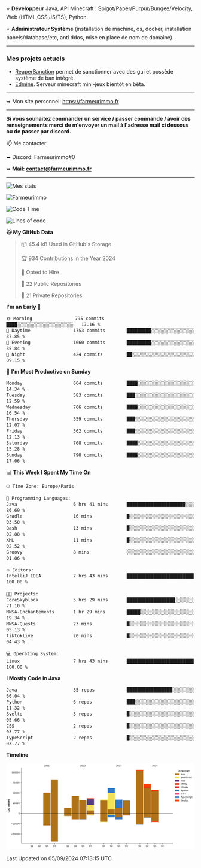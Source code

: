⭐ **Développeur** Java, API Minecraft : Spigot/Paper/Purpur/Bungee/Velocity, Web (HTML,CSS,JS/TS), Python.

⭐ **Administrateur Système** (installation de machine, os, docker, installation panels/database/etc, anti ddos, mise en place de nom de domaine).

---

### Mes projets actuels
- [ReaperSanction](https://www.spigotmc.org/resources/reapersanction.89580/) permet de sanctionner avec des gui et possède système de ban intégré.
- [Edmine](https://edmine.net). Serveur minecraft mini-jeux bientôt en bêta.

---

➥ Mon site personnel: https://farmeurimmo.fr

---

**Si vous souhaitez commander un service / passer commande / avoir des renseignements merci de m'envoyer un mail à l'adresse mail ci dessous ou de passer par discord.**

📫 Me contacter:
 
   ➥ Discord: Farmeurimmo#0
   
   ➥ **Mail: contact@farmeurimmo.fr**

---

![Mes stats](https://github-readme-stats.farmeurimmo.fr/api?username=Farmeurimmo&count_private=true&show_icons=true&theme=radical)

<img src="https://komarev.com/ghpvc/?username=Farmeurimmo" alt="Farmeurimmo" />

<!--START_SECTION:waka-->
![Code Time](http://img.shields.io/badge/Code%20Time-1%2C532%20hrs%2044%20mins-blue)

![Lines of code](https://img.shields.io/badge/From%20Hello%20World%20I%27ve%20Written-651.1%20thousand%20lines%20of%20code-blue)

**🐱 My GitHub Data** 

> 📦 45.4 kB Used in GitHub's Storage 
 > 
> 🏆 934 Contributions in the Year 2024
 > 
> 💼 Opted to Hire
 > 
> 📜 22 Public Repositories 
 > 
> 🔑 21 Private Repositories 
 > 
**I'm an Early 🐤** 

```text
🌞 Morning                795 commits         ████░░░░░░░░░░░░░░░░░░░░░   17.16 % 
🌆 Daytime                1753 commits        █████████░░░░░░░░░░░░░░░░   37.85 % 
🌃 Evening                1660 commits        █████████░░░░░░░░░░░░░░░░   35.84 % 
🌙 Night                  424 commits         ██░░░░░░░░░░░░░░░░░░░░░░░   09.15 % 
```
📅 **I'm Most Productive on Sunday** 

```text
Monday                   664 commits         ████░░░░░░░░░░░░░░░░░░░░░   14.34 % 
Tuesday                  583 commits         ███░░░░░░░░░░░░░░░░░░░░░░   12.59 % 
Wednesday                766 commits         ████░░░░░░░░░░░░░░░░░░░░░   16.54 % 
Thursday                 559 commits         ███░░░░░░░░░░░░░░░░░░░░░░   12.07 % 
Friday                   562 commits         ███░░░░░░░░░░░░░░░░░░░░░░   12.13 % 
Saturday                 708 commits         ████░░░░░░░░░░░░░░░░░░░░░   15.28 % 
Sunday                   790 commits         ████░░░░░░░░░░░░░░░░░░░░░   17.06 % 
```


📊 **This Week I Spent My Time On** 

```text
🕑︎ Time Zone: Europe/Paris

💬 Programming Languages: 
Java                     6 hrs 41 mins       ██████████████████████░░░   86.69 % 
Gradle                   16 mins             █░░░░░░░░░░░░░░░░░░░░░░░░   03.50 % 
Bash                     13 mins             █░░░░░░░░░░░░░░░░░░░░░░░░   02.88 % 
XML                      11 mins             █░░░░░░░░░░░░░░░░░░░░░░░░   02.52 % 
Groovy                   8 mins              ░░░░░░░░░░░░░░░░░░░░░░░░░   01.86 % 

🔥 Editors: 
IntelliJ IDEA            7 hrs 43 mins       █████████████████████████   100.00 % 

🐱‍💻 Projects: 
CoreSkyblock             5 hrs 29 mins       ██████████████████░░░░░░░   71.10 % 
MNSA-Enchantements       1 hr 29 mins        █████░░░░░░░░░░░░░░░░░░░░   19.34 % 
MNSA-Quests              23 mins             █░░░░░░░░░░░░░░░░░░░░░░░░   05.13 % 
tiktoklive               20 mins             █░░░░░░░░░░░░░░░░░░░░░░░░   04.43 % 

💻 Operating System: 
Linux                    7 hrs 43 mins       █████████████████████████   100.00 % 
```

**I Mostly Code in Java** 

```text
Java                     35 repos            █████████████████░░░░░░░░   66.04 % 
Python                   6 repos             ███░░░░░░░░░░░░░░░░░░░░░░   11.32 % 
Svelte                   3 repos             █░░░░░░░░░░░░░░░░░░░░░░░░   05.66 % 
CSS                      2 repos             █░░░░░░░░░░░░░░░░░░░░░░░░   03.77 % 
TypeScript               2 repos             █░░░░░░░░░░░░░░░░░░░░░░░░   03.77 % 
```



**Timeline**

![Lines of Code chart](https://raw.githubusercontent.com/Farmeurimmo/Farmeurimmo/main/assets/bar_graph.png)


 Last Updated on 05/09/2024 07:13:15 UTC
<!--END_SECTION:waka-->
